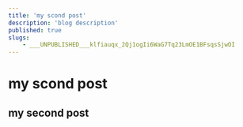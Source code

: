 ```yaml
---
title: 'my scond post'
description: 'blog description'
published: true
slugs:
    - ___UNPUBLISHED___klfiauqx_2Qj1ogIi6WaG7Tq23LmOE1BFsqsSjwOI
---
```


# my scond post
## my second post
